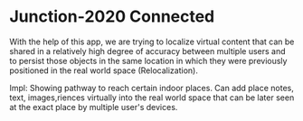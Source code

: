 # Junction-2020 Connected

With the help of this app, we are trying to localize virtual content that can be shared in a relatively high degree of accuracy between multiple users and to persist those objects in the same location in which they were previously positioned in the real world space (Relocalization).
 
Impl: Showing pathway to reach certain indoor places. Can add place notes, text, images,riences virtually into the real world space that can be later seen at the exact place by multiple user's devices.